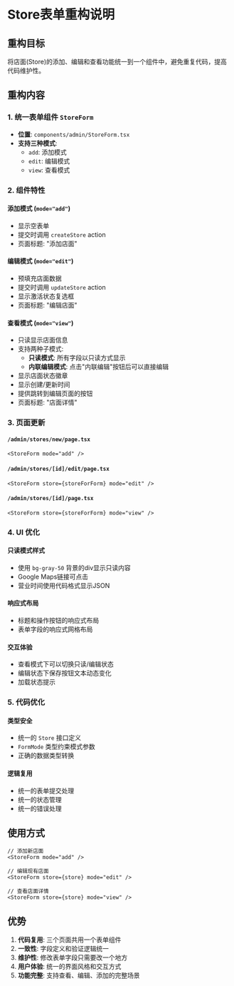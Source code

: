 # Store表单重构说明

## 重构目标
将店面(Store)的添加、编辑和查看功能统一到一个组件中，避免重复代码，提高代码维护性。

## 重构内容

### 1. 统一表单组件 `StoreForm`
- **位置**: `components/admin/StoreForm.tsx`
- **支持三种模式**:
  - `add`: 添加模式
  - `edit`: 编辑模式  
  - `view`: 查看模式

### 2. 组件特性

#### 添加模式 (`mode="add"`)
- 显示空表单
- 提交时调用 `createStore` action
- 页面标题: "添加店面"

#### 编辑模式 (`mode="edit"`)
- 预填充店面数据
- 提交时调用 `updateStore` action
- 显示激活状态复选框
- 页面标题: "编辑店面"

#### 查看模式 (`mode="view"`)
- 只读显示店面信息
- 支持两种子模式:
  - **只读模式**: 所有字段以只读方式显示
  - **内联编辑模式**: 点击"内联编辑"按钮后可以直接编辑
- 显示店面状态徽章
- 显示创建/更新时间
- 提供跳转到编辑页面的按钮
- 页面标题: "店面详情"

### 3. 页面更新

#### `/admin/stores/new/page.tsx`
```tsx
<StoreForm mode="add" />
```

#### `/admin/stores/[id]/edit/page.tsx`
```tsx
<StoreForm store={storeForForm} mode="edit" />
```

#### `/admin/stores/[id]/page.tsx`
```tsx
<StoreForm store={storeForForm} mode="view" />
```

### 4. UI 优化

#### 只读模式样式
- 使用 `bg-gray-50` 背景的div显示只读内容
- Google Maps链接可点击
- 营业时间使用代码格式显示JSON

#### 响应式布局
- 标题和操作按钮的响应式布局
- 表单字段的响应式网格布局

#### 交互体验
- 查看模式下可以切换只读/编辑状态
- 编辑状态下保存按钮文本动态变化
- 加载状态提示

### 5. 代码优化

#### 类型安全
- 统一的 `Store` 接口定义
- `FormMode` 类型约束模式参数
- 正确的数据类型转换

#### 逻辑复用
- 统一的表单提交处理
- 统一的状态管理
- 统一的错误处理

## 使用方式

```tsx
// 添加新店面
<StoreForm mode="add" />

// 编辑现有店面  
<StoreForm store={store} mode="edit" />

// 查看店面详情
<StoreForm store={store} mode="view" />
```

## 优势

1. **代码复用**: 三个页面共用一个表单组件
2. **一致性**: 字段定义和验证逻辑统一
3. **维护性**: 修改表单字段只需要改一个地方
4. **用户体验**: 统一的界面风格和交互方式
5. **功能完整**: 支持查看、编辑、添加的完整场景 